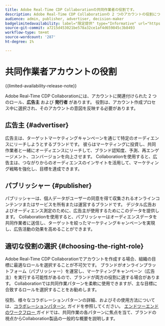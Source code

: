 ```yaml
---
title: Adobe Real-Time CDP Collaborationの共同作業者の役割です。
description: Adobe Real-Time CDP Collaborationの 2 つのアカウントの役割について
audience: admin, publisher, advertiser, decision-maker
badgelimitedavailability: label="限定提供" type="Informative" url="https://helpx.adobe.com/jp/legal/product-descriptions/real-time-customer-data-platform-collaboration.html newtab=true"
source-git-commit: a7215d453021be578a32ce1af4d659845c3b8493
workflow-type: tm+mt
source-wordcount: '287'
ht-degree: 1%

---
```


# 共同作業者アカウントの役割

{{limited-availability-release-note}}

Adobe Real-Time CDP Collaborationには、アカウントに関連付けられた 2 つのロール、**広告主** および **発行者** があります。 役割は、アカウント作成プロセス中に選択され、そのアカウントの意図を反映する必要があります。

## 広告主 {#advertiser}

広告主は、ターゲットマーケティングキャンペーンを通じて特定のオーディエンスにリーチしようとするブランドです。 彼らはマーケティングに投資し、共同作業者と一緒にオーディエンスにリーチして、ブランド認知度、予測、再エンゲージメント、コンバージョンを向上させます。 Collaborationを使用すると、広告主は、つながりからのオーディエンスのインサイトを活用して、マーケティング戦略を強化し、目標を達成できます。

## パブリッシャー {#publisher}

パブリッシャーは、個人データがユーザーの同意を得て収集されるオンラインコンテンツまたはサービスを所有または運営するブランドです。 デジタル広告およびオーディエンス測定のために、広告主が使用するためにこのデータを提供します。 Collaborationを使用すると、パブリッシャーはオーディエンスデータを共同作業者に送信し、ターゲットを絞ったマーケティングキャンペーンを実現し、広告活動の効果を高めることができます。

## 適切な役割の選択 {#choosing-the-right-role}

Adobe Real-Time CDP Collaborationでアカウントを作成する場合、組織の目標に最適なロールを選択することが不可欠です。 ブランドがオンラインプラットフォーム（パブリッシャー）を運営し、マーケティングキャンペーン（広告主）を実行する可能性があるので、ブランドが両方の役割に適する場合があります。 Collaborationでは共同作業パターンを柔軟に使用できますが、主な目標に合致するロールを選択することをお勧めします。

役割、様々なコラボレーションパターンの詳細、およびその使用方法については、[&#x200B; コラボレーションパターン &#x200B;](/help/guide/overview/collaboration-patterns.md) ガイドを参照してください。 [&#x200B; エンドツーエンドのワークフロー &#x200B;](/help/guide/overview/end-to-end-workflow.md) ガイドでは、共同作業の各パターンに焦点を当て、ブランドの視点からCollaboration製品の一般的な概要を説明します。
